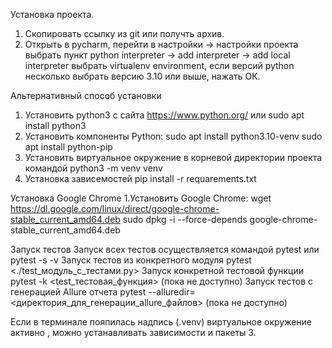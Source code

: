 Установка проекта.
1. Скопировать ссылку из git или получть архив.
2. Открыть в pycharm, перейти в настройки -> настройки проекта выбрать пункт python interpreter -> add interpreter -> add local interpreter
   выбрать virtualenv environment, если версий python  несколько выбрать версию 3.10 или выше, нажать ОК.

Альтернативный способ установки 
1. Установить python3 с сайта https://www.python.org/ или sudo apt install python3
2. Установить компоненты Python: 
sudo apt install python3.10-venv 
sudo apt install python-pip 
3. Установить виртуальное окружение в корневой директории проекта командой python3 -m venv venv
4. Установка зависемостей pip install -r requarements.txt



Установка Google Chrome
1.Установить Google Chrome: 
wget https://dl.google.com/linux/direct/google-chrome-stable_current_amd64.deb
sudo dpkg -i --force-depends google-chrome-stable_current_amd64.deb

Запуск тестов
Запуск всех тестов осуществляется командой pytest или pytest -s -v 
Запуск тестов из конкретного модуля pytest <./test_модуль_с_тестами.py>
Запуск конкретной тестовой функции pytest -k <test_тестовая_функция> (пока не доступно)
Запуск тестов с генерацией Allure отчета pytest --alluredir=<директория_для_генерации_allure_файлов> (пока не доступно)




Если в терминале пояпилась надпись (.venv) виртуальное окружение активно , можно устанавливать зависимости и пакеты
3. 
